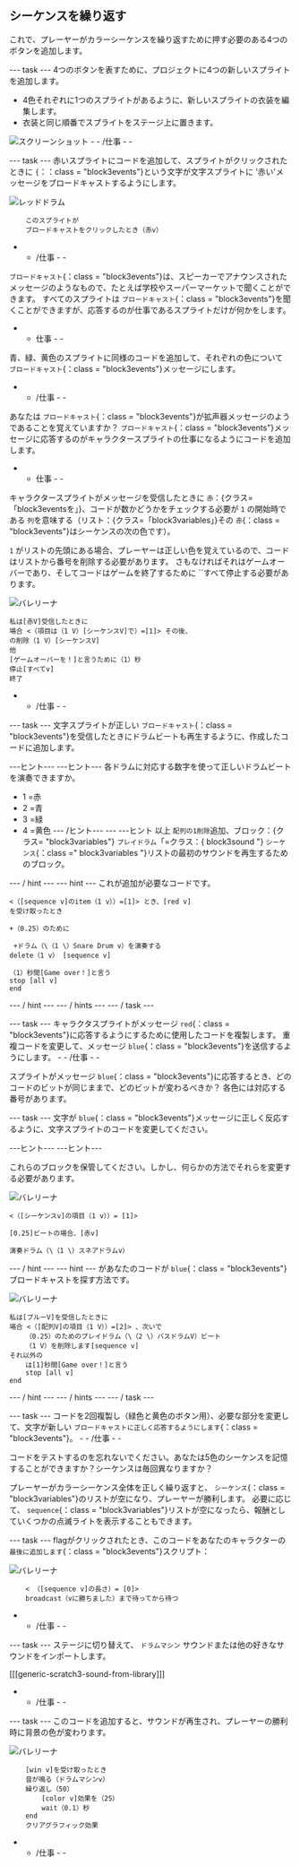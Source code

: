 ## シーケンスを繰り返す

これで、プレーヤーがカラーシーケンスを繰り返すために押す必要のある4つのボタンを追加します。

\--- task \--- 4つのボタンを表すために、プロジェクトに4つの新しいスプライトを追加します。

+ 4色それぞれに1つのスプライトがあるように、新しいスプライトの衣装を編集します。
+ 衣装と同じ順番でスプライトをステージ上に置きます。

![スクリーンショット](images/colour-drums.png) - - /仕事 - -

\--- task \--- 赤いスプライトにコードを追加して、スプライトがクリックされたときに `{`：：class = "block3events"}という文字が文字スプライトに '赤い'メッセージをブロードキャストするようにします。

![レッドドラム](images/red_drum.png)

```blocks3
    このスプライトが
    ブロードキャストをクリックしたとき（赤v）
```

- - /仕事 - -

`ブロードキャスト`{：class = "block3events"}は、スピーカーでアナウンスされたメッセージのようなもので、たとえば学校やスーパーマーケットで聞くことができます。 すべてのスプライトは `ブロードキャスト`{：class = "block3events"}を聞くことができますが、応答するのが仕事であるスプライトだけが何かをします。

- - 仕事 - -

青、緑、黄色のスプライトに同様のコードを追加して、それぞれの色について `ブロードキャスト`{：class = "block3events"}メッセージにします。

- - /仕事 - -

あなたは `ブロードキャスト`{：class = "block3events"}が拡声器メッセージのようであることを覚えていますか？ `ブロードキャスト`{：class = "block3events"}メッセージに応答するのがキャラクタースプライトの仕事になるようにコードを追加します。

- - 仕事 - -

キャラクタースプライトがメッセージを受信したときに `赤`：{クラス=「block3eventsを」}、コードが数かどうかをチェックする必要が `1` の開始時である `列`を意味する（リスト：{クラス=「block3variables」}その `赤`{：class = "block3events"}はシーケンスの次の色です）。

`1` がリストの先頭にある場合、プレーヤーは正しい色を覚えているので、コードはリストから番号を削除する必要があります。 さもなければそれはゲームオーバーであり、そしてコードはゲームを終了するために ``すべて停止する必要があります。

![バレリーナ](images/ballerina.png)

```blocks3
私は[赤V]受信したときに
場合 <（項目は（1 V）[シーケンスV]で）=[1]> その後、
の削除（1 V）[シーケンスV]
他
[ゲームオーバーを！]と言うために（1）秒
停止[すべてv]
終了
```

- - /仕事 - -

\--- task \--- 文字スプライトが正しい `ブロードキャスト`{：class = "block3events"}を受信したときにドラムビートも再生するように、作成したコードに追加します。

\---ヒント\--- \---ヒント\--- 各ドラムに対応する数字を使って正しいドラムビートを演奏できますか。

+ 1 =赤
+ 2 =青
+ 3 =緑
+ 4 =黄色 \--- /ヒント\--- \--- \---ヒント 以上 `配列の1削除`追加、ブロック：{クラス= "block3variables"} `プレイドラム`「=クラス：{ block3sound "} `シーケンス`{：class =" block3variables "}リストの最初のサウンドを再生するためのブロック。

\--- / hint \--- \--- hint \--- これが追加が必要なコードです。

```blocks3
<（[sequence v]のitem（1 v））=[1]> とき、[red v]
を受け取ったとき

+（0.25）のために

 +ドラム（\（1 \）Snare Drum v）を演奏する
delete（1 v） [sequence v]

（1）秒間[Game over！]と言う
stop [all v]
end

```

\--- / hint \--- \--- / hints \--- \--- / task \---

\--- task \--- キャラクタスプライトがメッセージ `red`{：class = "block3events"}に応答するようにするために使用したコードを複製します。 重複コードを変更して、メッセージ `blue`{：class = "block3events"}を送信するようにします。 - - /仕事 - -

スプライトがメッセージ `blue`{：class = "block3events"}に応答するとき、どのコードのビットが同じままで、どのビットが変わるべきか？ 各色には対応する番号があります。

\--- task \--- 文字が `blue`{：class = "block3events"}メッセージに正しく反応するように、文字スプライトのコードを変更してください。

\---ヒント\--- \---ヒント\---

これらのブロックを保管してください。しかし、何らかの方法でそれらを変更する必要があります。

![バレリーナ](images/ballerina.png)

```blocks3
<（[シーケンスv]の項目（1 v））= [1]>

[0.25]ビートの場合、[赤v]

演奏ドラム（\（1 \）スネアドラムv）
```

\--- / hint \--- \--- hint \--- があなたのコードが `blue`{：class = "block3events"}ブロードキャストを探す方法です。

![バレリーナ](images/ballerina.png)

```blocks3
私は[ブルーV]を受信したときに
場合 <（[配列V]の項目（1 V））=[2]> 、次いで
    （0.25）のためのプレイドラム（\（2 \）バスドラムV）ビート
    （1 V）を削除します[sequence v]
それ以外の
    は[1]秒間[Game over！]と言う
    stop [all v]
end
```

\--- / hint \--- \--- / hints \--- \--- / task \---

\--- task \--- コードを2回複製し（緑色と黄色のボタン用）、必要な部分を変更して、文字が新しい `ブロードキャストに正しく応答するようにします`{：class = "block3events"}。 - - /仕事 - -

コードをテストするのを忘れないでください。あなたは5色のシーケンスを記憶することができますか？シーケンスは毎回異なりますか？

プレーヤーがカラーシーケンス全体を正しく繰り返すと、 `シーケンス`{：class = "block3variables"}のリストが空になり、プレーヤーが勝利します。 必要に応じて、 `sequence`{：class = "block3variables"}リストが空になったら、報酬としていくつかの点滅ライトを表示することもできます。

\--- task \--- flagがクリックされたとき、このコードをあなたのキャラクターの `最後に追加します`{：class = "block3events"}スクリプト：

![バレリーナ](images/ballerina.png)

```blocks3
    < （[sequence v]の長さ）= [0]>
    broadcast（vに勝ちました）まで待ってから待つ
```

- - /仕事 - -

\--- task \--- ステージに切り替えて、 `ドラムマシン` サウンドまたは他の好きなサウンドをインポートします。

[[[generic-scratch3-sound-from-library]]]

- - /仕事 - -

\--- task \--- このコードを追加すると、サウンドが再生され、プレーヤーの勝利時に背景の色が変わります。

![バレリーナ](images/stage.png)

```blocks3
    [win v]を受け取ったとき
    音が鳴る（ドラムマシンv）
    繰り返し（50）
        [color v]効果を（25）
        wait（0.1）秒
    end
    クリアグラフィック効果
```

- - /仕事 - -